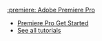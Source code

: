 [:premiere: Adobe Premiere Pro](https://www.adobe.com/products/premiere.html)

- [Premiere Pro Get Started](https://helpx.adobe.com/premiere-pro/get-started.html)
- [See all tutorials](https://helpx.adobe.com/premiere-pro/tutorials.html)